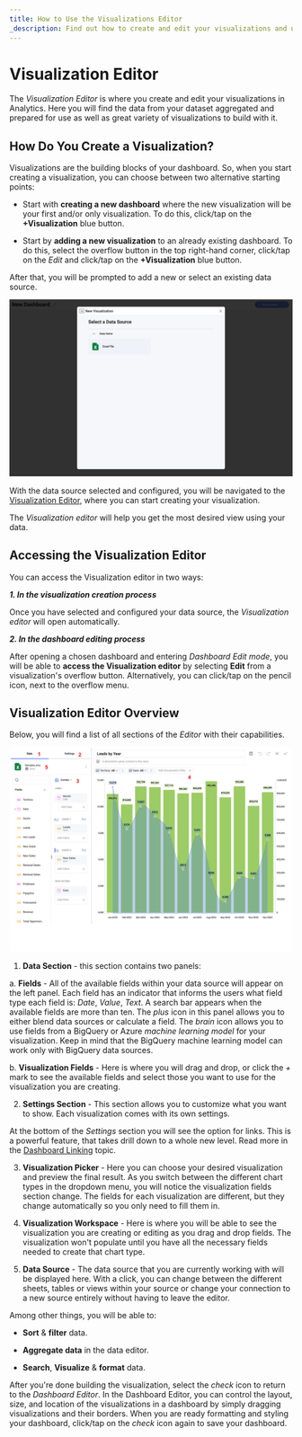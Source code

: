 ```yaml
---
title: How to Use the Visualizations Editor
_description: Find out how to create and edit your visualizations and use a great variety of options.
---
```


# Visualization Editor

The *Visualization Editor* is where you create and edit your visualizations in Analytics. Here you will find the data from your dataset aggregated and prepared for use as well as great variety of visualizations to build with it.

## How Do You Create a Visualization?

Visualizations are the building blocks of your dashboard. So, when you start creating a visualization, you can choose between two alternative starting points:

* Start with **creating a new dashboard** where the new visualization will be your first and/or only visualization. To do this, click/tap on the **+Visualization** blue button.

* Start by **adding a new visualization** to an already existing dashboard. To do this, select the overflow button in the top right-hand corner, click/tap on the *Edit* and click/tap on the **+Visualization** blue button.

After that, you will be prompted to add a new or select an existing data source.

![Dialog with a list of data sources](images/new-visualization-screen.png)

With the data source selected and configured, you will be navigated to the [Visualization Editor](visualizations-editor), where you can start creating your visualization.

The *Visualization editor* will help you get the most desired view using your data.

## Accessing the Visualization Editor

You can access the Visualization editor in two ways:

***1. In the visualization creation process***

Once you have selected and configured your data source, the *Visualization editor* will open automatically.

***2. In the dashboard editing process***

After opening a chosen dashboard and entering *Dashboard Edit mode*, you will be able to **access the Visualization editor** by selecting **Edit** from a visualization's overflow button. Alternatively, you can click/tap on the pencil icon, next to the overflow menu.

## Visualization Editor Overview

Below, you will find a list of all sections of the *Editor* with their capabilities.

![Sections of the Visualization editor](images/visualizations-editor-sections.png)

1. **Data Section** - this section contains two panels:

a. **Fields** - All of the available fields within your data source will appear on the left panel. Each field has an indicator that informs the users what field type each field is: *Date*, *Value*, *Text*. A search bar appears when the available fields are more than ten.
The *plus* icon in this panel allows you to either blend data sources or calculate a field. The *brain* icon allows you to use fields from a BigQuery or Azure *machine learning model* for your visualization. Keep in mind that the BigQuery machine learning model can work only with BigQuery data sources.

b. **Visualization Fields** - Here is where you will drag and drop, or click the *+* mark to see the available fields and select those you want to use for the visualization you are creating.

2. **Settings Section** - This section allows you to customize what you want to show. Each visualization comes with its own settings.

At the bottom of the *Settings* section you will see the option for links. This is a powerful feature, that takes drill down to a whole new level. Read more in the [Dashboard Linking](dashboard-linking) topic.

3. **Visualization Picker** - Here you can choose your desired visualization and preview the final result. As you switch between the different chart types in the dropdown menu, you will notice the visualization fields section change. The fields for each visualization are different, but they change automatically so you only need to fill them in.

4. **Visualization Workspace** - Here is where you will be able to see the visualization you are creating or editing as you drag and drop fields. The visualization won't populate until you have all the necessary fields needed to create that chart type.

5. **Data Source** - The data source that you are currently working with will be displayed here. With a click, you can change between the different sheets, tables or views within your source or change your connection to a new source entirely without having to leave the editor.

Among other things, you will be able to:

- **Sort** & **filter** data.

- **Aggregate data** in the data editor.

- **Search**, **Visualize** & **format** data.

After you're done building the visualization, select the *check* icon to return to the
*Dashboard Editor*. In the Dashboard Editor, you can control the layout,
size, and location of the visualizations in a dashboard by simply dragging
visualizations and their borders. When you are ready formatting and styling your dashboard, click/tap on the *check* icon again to save your dashboard.  